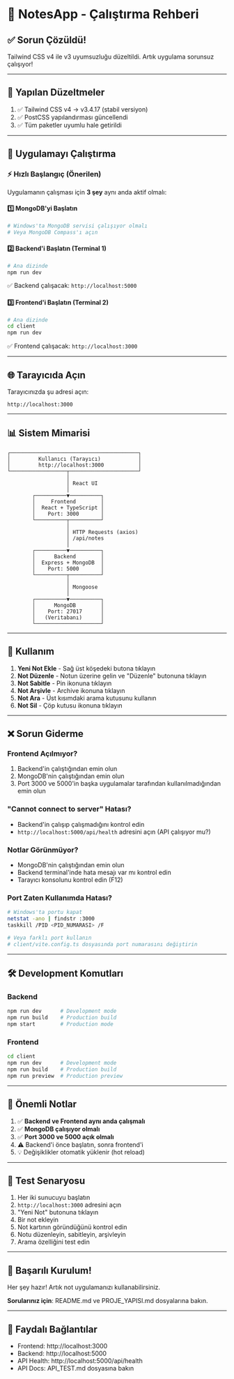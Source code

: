 # 🚀 NotesApp - Çalıştırma Rehberi

## ✅ Sorun Çözüldü!

Tailwind CSS v4 ile v3 uyumsuzluğu düzeltildi. Artık uygulama sorunsuz çalışıyor!

---

## 🔧 Yapılan Düzeltmeler

1. ✅ Tailwind CSS v4 → v3.4.17 (stabil versiyon)
2. ✅ PostCSS yapılandırması güncellendi
3. ✅ Tüm paketler uyumlu hale getirildi

---

## 🎯 Uygulamayı Çalıştırma

### ⚡ Hızlı Başlangıç (Önerilen)

Uygulamanın çalışması için **3 şey** aynı anda aktif olmalı:

#### 1️⃣ MongoDB'yi Başlatın
```bash
# Windows'ta MongoDB servisi çalışıyor olmalı
# Veya MongoDB Compass'ı açın
```

#### 2️⃣ Backend'i Başlatın (Terminal 1)
```bash
# Ana dizinde
npm run dev
```
✅ Backend çalışacak: `http://localhost:5000`

#### 3️⃣ Frontend'i Başlatın (Terminal 2)
```bash
# Ana dizinde
cd client
npm run dev
```
✅ Frontend çalışacak: `http://localhost:3000`

---

## 🌐 Tarayıcıda Açın

Tarayıcınızda şu adresi açın:
```
http://localhost:3000
```

---

## 📊 Sistem Mimarisi

```
┌─────────────────────────────────────────┐
│         Kullanıcı (Tarayıcı)            │
│         http://localhost:3000           │
└──────────────────┬──────────────────────┘
                   │
                   │ React UI
                   │
        ┌──────────▼──────────┐
        │     Frontend        │
        │  React + TypeScript │
        │    Port: 3000       │
        └──────────┬──────────┘
                   │
                   │ HTTP Requests (axios)
                   │ /api/notes
                   │
        ┌──────────▼──────────┐
        │      Backend        │
        │  Express + MongoDB  │
        │    Port: 5000       │
        └──────────┬──────────┘
                   │
                   │ Mongoose
                   │
        ┌──────────▼──────────┐
        │      MongoDB        │
        │    Port: 27017      │
        │   (Veritabanı)      │
        └─────────────────────┘
```

---

## 🎨 Kullanım

1. **Yeni Not Ekle** - Sağ üst köşedeki butona tıklayın
2. **Not Düzenle** - Notun üzerine gelin ve "Düzenle" butonuna tıklayın
3. **Not Sabitle** - Pin ikonuna tıklayın
4. **Not Arşivle** - Archive ikonuna tıklayın
5. **Not Ara** - Üst kısımdaki arama kutusunu kullanın
6. **Not Sil** - Çöp kutusu ikonuna tıklayın

---

## ❌ Sorun Giderme

### Frontend Açılmıyor?
1. Backend'in çalıştığından emin olun
2. MongoDB'nin çalıştığından emin olun
3. Port 3000 ve 5000'in başka uygulamalar tarafından kullanılmadığından emin olun

### "Cannot connect to server" Hatası?
- Backend'in çalışıp çalışmadığını kontrol edin
- `http://localhost:5000/api/health` adresini açın (API çalışıyor mu?)

### Notlar Görünmüyor?
- MongoDB'nin çalıştığından emin olun
- Backend terminal'inde hata mesajı var mı kontrol edin
- Tarayıcı konsolunu kontrol edin (F12)

### Port Zaten Kullanımda Hatası?
```bash
# Windows'ta portu kapat
netstat -ano | findstr :3000
taskkill /PID <PID_NUMARASI> /F

# Veya farklı port kullanın
# client/vite.config.ts dosyasında port numarasını değiştirin
```

---

## 🛠️ Development Komutları

### Backend
```bash
npm run dev      # Development mode
npm run build    # Production build
npm start        # Production mode
```

### Frontend
```bash
cd client
npm run dev      # Development mode
npm run build    # Production build
npm run preview  # Production preview
```

---

## 📝 Önemli Notlar

1. ✅ **Backend ve Frontend aynı anda çalışmalı**
2. ✅ **MongoDB çalışıyor olmalı**
3. ✅ **Port 3000 ve 5000 açık olmalı**
4. ⚠️ Backend'i önce başlatın, sonra frontend'i
5. 💡 Değişiklikler otomatik yüklenir (hot reload)

---

## 🎯 Test Senaryosu

1. Her iki sunucuyu başlatın
2. `http://localhost:3000` adresini açın
3. "Yeni Not" butonuna tıklayın
4. Bir not ekleyin
5. Not kartının göründüğünü kontrol edin
6. Notu düzenleyin, sabitleyin, arşivleyin
7. Arama özelliğini test edin

---

## 🎉 Başarılı Kurulum!

Her şey hazır! Artık not uygulamanızı kullanabilirsiniz.

**Sorularınız için**: README.md ve PROJE_YAPISI.md dosyalarına bakın.

---

## 🔗 Faydalı Bağlantılar

- Frontend: http://localhost:3000
- Backend: http://localhost:5000
- API Health: http://localhost:5000/api/health
- API Docs: API_TEST.md dosyasına bakın
